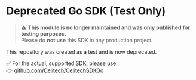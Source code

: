 # Deprecated Go SDK (Test Only)

> ⚠️ **This module is no longer maintained and was only published for testing purposes.**  
> Please do **not use** this SDK in any production project.

This repository was created as a test and is now deprecated.

✅ For the actual, supported SDK, please use:  
👉 [github.com/Celitech/CelitechSDKGo](https://github.com/Celitech/CelitechSDKGo)
